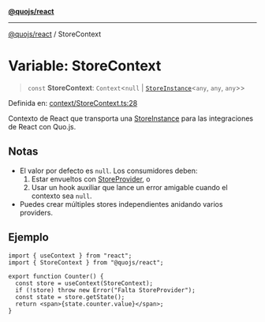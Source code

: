 [**@quojs/react**](../README.md)

***

[@quojs/react](../README.md) / StoreContext

# Variable: StoreContext

> `const` **StoreContext**: `Context`\<`null` \| [`StoreInstance`](#)\<`any`, `any`, `any`\>\>

Definida en: [context/StoreContext.ts:28](https://github.com/quojs/quojs/blob/77e60321cd9a639207281caa83e9258935b2bfc1/packages/react/src/context/StoreContext.ts#L28)

Contexto de React que transporta una [StoreInstance](#) para las integraciones de React con Quo.js.

## Notas

- El valor por defecto es `null`. Los consumidores deben:
  1) Estar envueltos con [StoreProvider](StoreProvider.md), o
  2) Usar un hook auxiliar que lance un error amigable cuando el contexto sea `null`.
- Puedes crear múltiples stores independientes anidando varios providers.

## Ejemplo

```tsx
import { useContext } from "react";
import { StoreContext } from "@quojs/react";

export function Counter() {
  const store = useContext(StoreContext);
  if (!store) throw new Error("Falta StoreProvider");
  const state = store.getState();
  return <span>{state.counter.value}</span>;
}
```
